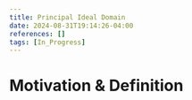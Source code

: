 ```yaml
---
title: Principal Ideal Domain
date: 2024-08-31T19:14:26-04:00
references: []
tags: [In_Progress]
---
```


# Motivation & Definition
